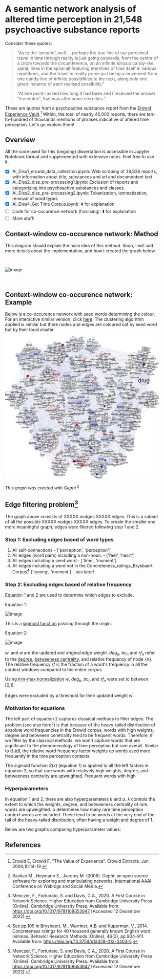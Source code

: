 # A semantic network analysis of altered time perception in 21,548 psychoactive substance reports

Consider these quotes: 
> "As to the 'present', well ... perhaps the true line of our perceived travel in time through reality is just going outwards, from the centre of a circle towards     the circumference, on an infinite lollipop candy-like spiral; lines in the spiral all featuring eternities of time itself in various repetitions, and the travel in     reality prime just being a movement from one candy-line of infinite possibilities to the next, along only one given instance of each realised possibility."
 
 > "At one point I asked how long it had been and I received the answer "5 minutes", that was after some eternities."

These are quotes from a psychoactive substance report from the [Erowid Experience Vault](https://erowid.org/experiences/exp_front.shtml/).[^1] Within, the total of nearly 40,000 reports, there are ten-to-hundred of thousands mentions of phrases indicative of altered time perception. Let's go explore them!

## Overview

All the code used for this (ongoing) dissertation is accessible in Jupyter Notebook format and supplemented with extensive notes. Feel free to use it. 

- [x] AI_Diss1_erowid_data_collection.ipynb: Web scraping of 38,836 reports, with information about title, substances and url and documentent text.
- [x] AI_Diss2_diss_pre-processing1.ipynb: Exclusion of reports and categorizing into psychoactive substances and classes. 
- [x] AI_Diss2_diss_pre-processing2.ipynb: Tokenization, lemmatization, removal of word types
- [x] AI_Diss4_Get Time Corpus.ipynb: :arrow_down: for explanation
- [ ] Code for co-occurence network (finalising): :arrow_down: for explanation
- [ ] More stuff!
 
## Context-window co-occurence network: Method

This diagram should explain the main idea of this method. Soon, I will add more details about the implementation, and how I created the graph below.  


<br />

![image](https://user-images.githubusercontent.com/107996462/206631309-72456e73-12f9-4370-ac04-d76459e46af0.png)

<br />

## Context-window co-occurence network: Example

Below is a co-occurence network with seed words determining the colour. For an interactive similar version, click [here](https://akseli-ilmanen.github.io/Online-Gephi-Test/network). The clustering algorithm applied is similar but there nodes and edges are coloured not by seed word but by their local cluster.

![alt text](https://github.com/Akseli-Ilmanen/BSc-Dissertation/blob/main/Graph1.svg?raw=true)

*This graph was created with Gephi* [^2]


## Edge filtering problem[^3] 

The graph above consists of XXXXX nodges XXXXX edges. This is a subset of all the possible XXXXX nodges XXXXX edges. To create the smaller and more meaningful graph, edges were filtered following step 1 and 2. 

### Step 1: Excluding edges based of word types
 1) All self-connections - ['perception', 'perception']
 2) All edges (word pairs) including a non-noun. - ['feel', 'heart']
 3) All edges including a seed word  - ['time', 'moment']
 4) All edges including a word not in the Concreteness_ratings_Brysbaert Corpus[^4] ['looong', 'moment'] - see later!

### Step 2: Excluding edges based of relative frequency

Equation 1 and 2 are used to determine which edges to exclude.

Equation 1:

![image](https://user-images.githubusercontent.com/107996462/207115745-c62342d1-fd99-40d5-9e39-7523c9d28dd4.png)

This is a [sigmoid function](https://en.wikipedia.org/wiki/Sigmoid_function) passing through the origin. 
<br />

Equation 2: 

![image](https://user-images.githubusercontent.com/107996462/207112040-ee073702-7ccc-4144-a598-818770aa24e0.png)

$w^{'}$ and $w$ are the updated and original edge weight. $deg_{n}$, $bc_{n}$ and $rf_{n}$ refer to the [degree](https://en.wikipedia.org/wiki/Degree_(graph_theory)), [betweeness centrality](https://en.wikipedia.org/wiki/Centrality#Betweenness_centrality), and relative frequency of node_{n}. The relative frequency $rf$ is the fraction of a word's frequency in all the context windows compared to the entire corpus.
<br />

Using [min-max normalization](https://en.wikipedia.org/wiki/Feature_scaling) $w$, $deg_{n}$, $bc_{n}$ and $rf_{n}$ were set to between [0,1]. 

Edges were excluded by a threshold for their updated weight $w^{'}$.

### Motivation for equations

The left part of equation 2 captures classical methods to filter edges. The problem (see also here[^3]) is that because of the heavy-tailed distribution of absolute word frequencies in the Erowid corpus, words with high weights, degree and betweeen cenetrality tend to be frequent words. Therefore, if we filter by the classical methods, we won't capture words that are significant to the phenomenology of time perception but rare overall. Similar to [tf-idf](https://en.wikipedia.org/wiki/Tf%E2%80%93idf), the relative word frequency factor weights up words used more frequently in the time perception contexts. 

The sigmoid function $S(x)$ (equation 1) is applied to all the left factors in equation 2, so that rare words with relatively high weights, degree, and betweeness centrality are upweighted. Frequent words with high 

### Hyperparameters

In equation 1 and 2, there are also hyperparameters $k$ and $α$. $k$ controls the extent to which the weights, degree, and betweeness centrality of rare words are upweighted. $α$ determines how many rare time perception context words are included. These tend to be words at the very end of the tail of the heavy-tailed distribution, often having a weight and degree of 1. 

Below are two graphs comparing hyperparameter values:







## References

[^1]: Erowid E, Erowid F. "The Value of Experience". Erowid Extracts. Jun 2006;10:14-19.
[^2]: Bastian M., Heymann S., Jacomy M. (2009). Gephi: an open source software for exploring and manipulating networks. International AAAI Conference on Weblogs and Social Media.
[^3]: Menczer, F., Fortunato, S. and Davis, C.A., 2020. A First Course in Network Science. Higher Education from Cambridge University Press [Online]. Cambridge University Press. Available from: https://doi.org/10.1017/9781108653947 [Accessed 12 December 2022].
[^4]: See pp.109 in Brysbaert, M., Warriner, A.B. and Kuperman, V., 2014. Concreteness ratings for 40 thousand generally known English word lemmas. Behavior Research Methods [Online], 46(3), pp.904–911. Available from: https://doi.org/10.3758/s13428-013-0403-5.



